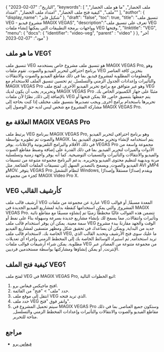 {
"التاريخ": "07-02-2023",
  "keywords": [
"ملف الخضار",
"ما هو ملف الخضار",
"ملف",
"كيفية فتح ملف الخضار",
"امتداد ملف الخضار",
"امتداد"
],
  "author": {
"display_name": "شكيل فايز"
},
"draft": "false",
"toc": true,
"title": "تنسيق ملف VEG - مشروع فيديو MAGIX VEGAS",
  "description":"تعرف على تنسيق ملف VEG وواجهات برمجة التطبيقات التي يمكنها إنشاء ملفات VEG وفتحها.",
"linktitle": "VEG",
  "menu": {
    "docs": {
      "identifier": "video-veg",
"parent" : "video"
}
},
"آخر مود": "07-02-2023"
}

## ما هو ملف VEG؟

تنسيق ملف VEG هو تنسيق ملف مشروع خاص يستخدمه MAGIX VEGAS Pro, وهو برنامج احترافي لتحرير الفيديو والصوت. تقوم ملفات VEG بتخزين كافة العناصر والمعلومات المطلوبة لمشروع فيديو, بما في ذلك مقاطع الفيديو والصوت والانتقالات والتأثيرات وإعدادات الجدول الزمني والتسلسل. تم تحسين تنسيق الملف للاستخدام مع MAGIX VEGAS Pro وهو غير متوافق مع برامج تحرير الفيديو الأخرى. لفتح ملف VEG وتحريره, يجب أن يكون لديك MAGIX VEGAS Pro مثبتًا على جهاز الكمبيوتر الخاص بك. بالإضافة إلى ذلك, نظرًا لأن ملفات VEG يتم حفظها بتنسيق خاص, فلا يمكن فتحها أو تحريرها باستخدام برامج أخرى, ويجب تصديرها بتنسيق ملف مختلف إذا كنت بحاجة إلى مشاركة المشروع مع شخص ليس لديه حق الوصول إلى MAGIX VEGAS Pro.

## العلاقة مع MAGIX VEGAS Pro

يرتبط ملف VEG ببرنامج MAGIX VEGAS Pro, وهو برنامج احترافي لتحرير الفيديو والصوت تم تطويره بواسطة MAGIX. يتم استخدامه لإنشاء وتحرير محتوى الفيديو, بما في ذلك الأفلام والبرامج التلفزيونية والإعلانات. يوفر VEGAS Pro مجموعة واسعة من الأدوات والميزات لتحرير الفيديو, بما في ذلك القدرة على إضافة وضبط مقاطع الصوت والفيديو والانتقالات والتأثيرات والتسميات التوضيحية. كما أنه يوفر واجهة زمنية وتسلسلية مرنة وبديهية لتنظيم محتوى الفيديو وتحريره. يدعم البرنامج مجموعة متنوعة من تنسيقات الفيديو والصوت, ويسمح بالتصدير السهل إلى تنسيقات الملفات الشائعة, مثل AVI وMP4 وMOV. يتوفر VEGAS Pro لنظام التشغيل Windows, ويقدم إصدارًا مستقلاً وإصدارًا كجزء من مجموعة MAGIX Video Pro X.

## VEG كأرشيف القالب

أرشيف قالب ملف VEG عبارة عن مجموعة من ملفات VEG المعدة مسبقًا, أو قوالب المشروع, والتي يمكن استخدامها كنقطة بداية لمشاريع الفيديو الجديدة في MAGIX VEGAS Pro. تتضمن هذه القوالب غالبًا مخططًا زمنيًا تم إنشاؤه مسبقًا مع مقاطع نائبة وتأثيرات وانتقالات, مما يسمح لك بإنشاء مشاريع جديدة بسرعة وسهولة بناءً على نمط أو سمة معينة. يمكن أن يوفر استخدام قالب ملف VEG الوقت والجهد مقارنةً ببدء مشروع جديد من البداية, ويمكن أن يساعدك في تحقيق شكل ومظهر متسقين لمشاريع الفيديو الخاصة بك. لاستخدام قالب ملف VEG, ما عليك سوى فتح الأرشيف وتحديد القالب الذي تريد استخدامه, ثم استيراد الوسائط الخاصة بك إلى المخطط الزمني وإجراء أي تعديلات مطلوبة. يمكن شراء أرشيفات قوالب ملفات VEG من مجموعة متنوعة من المصادر عبر الإنترنت, أو يمكن إنشاؤها ومشاركتها بواسطة مستخدمين فرديين.

## كيفية فتح الملف VEG؟

لفتح ملف VEG في MAGIX VEGAS Pro, اتبع الخطوات التالية:

1. افتح ماجيكس فيغاس برو.
2. حدد "ملف" > "فتح" من القائمة.
3. انتقل إلى موقع ملف VEG الذي تريد فتحه.
4. حدد ملف VEG وانقر فوق "فتح".
5. سيتم تحميل المشروع في MAGIX VEGAS Pro وستكون جميع العناصر, بما في ذلك مقاطع الفيديو والصوت والانتقالات والتأثيرات وإعدادات المخطط الزمني والتسلسل, متاحة للتحرير.

## مراجع
* [فيغاس برو](https://en.wikipedia.org/wiki/Vegas_Pro)

